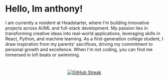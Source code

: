 # Hello, Im anthony!

I am currently a resident at Headstarter, where I'm building innovative projects across AI/ML and full-stack development. My passion lies in transforming creative ideas into real-world applications, leveraging skills in React, Python, and machine learning. As a first-generation college student, I draw inspiration from my parents’ sacrifices, driving my commitment to personal growth and excellence. When I'm not coding, you can find me immersed in lofi beats or swimming.
#
<p align="center">
    <a href="https://git.io/streak-stats"><img src="https://streak-stats.demolab.com?user=anbguye&theme=tokyonight-duo&hide_border=true&date_format=n%2Fj%5B%2FY%5D" alt="GitHub Streak" /></a>
</p>
